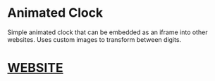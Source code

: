 # Animated Clock
Simple animated clock that can be embedded as an iframe into other websites. Uses custom images to transform between digits.
# [WEBSITE](https://penndraken.github.io/animated-clock/)

